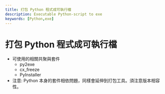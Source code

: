 ```yaml
---
title: 打包 Python 程式成可執行檔
description: Executable Python-script to exe
keywords: [Python,exe]
---
```


# 打包 Python 程式成可執行檔
* 可使用的相關共聚與套件
    * py2exe
    * cx_freeze
    * PyInstaller
* 注意: Python 本身的套件相依問題，同樣會延伸到打包工具。須注意版本相容性。
